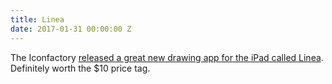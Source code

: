 ```yaml
---
title: Linea
date: 2017-01-31 00:00:00 Z
---
```


The Iconfactory [released a great new drawing app for the iPad called Linea](http://linea-app.com/). Definitely worth the $10 price tag. 